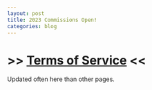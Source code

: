 ```yaml
---
layout: post
title: 2023 Commissions Open!
categories: blog
---
```


# >> [Terms of Service](/commissions/) <<  
Updated often here than other pages.
